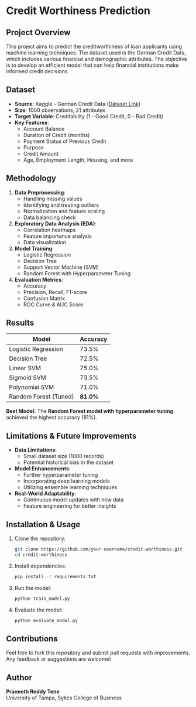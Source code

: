 # Credit Worthiness Prediction

## Project Overview
This project aims to predict the creditworthiness of loan applicants using machine learning techniques. The dataset used is the German Credit Data, which includes various financial and demographic attributes. The objective is to develop an efficient model that can help financial institutions make informed credit decisions.

## Dataset
- **Source**: Kaggle - German Credit Data ([Dataset Link](https://www.kaggle.com/datasets/mpwolke/cusersmarildownloadsgermancsv))
- **Size**: 1000 observations, 21 attributes
- **Target Variable**: Creditability (1 - Good Credit, 0 - Bad Credit)
- **Key Features**:
  - Account Balance
  - Duration of Credit (months)
  - Payment Status of Previous Credit
  - Purpose
  - Credit Amount
  - Age, Employment Length, Housing, and more

## Methodology
1. **Data Preprocessing**:
   - Handling missing values
   - Identifying and treating outliers
   - Normalization and feature scaling
   - Data balancing check
2. **Exploratory Data Analysis (EDA)**:
   - Correlation heatmaps
   - Feature importance analysis
   - Data visualization
3. **Model Training**:
   - Logistic Regression
   - Decision Tree
   - Support Vector Machine (SVM)
   - Random Forest with Hyperparameter Tuning
4. **Evaluation Metrics**:
   - Accuracy
   - Precision, Recall, F1-score
   - Confusion Matrix
   - ROC Curve & AUC Score

## Results
| Model                | Accuracy  |
|----------------------|----------|
| Logistic Regression | 73.5%     |
| Decision Tree       | 72.5%     |
| Linear SVM         | 75.0%     |
| Sigmoid SVM        | 73.5%     |
| Polynomial SVM     | 71.0%     |
| Random Forest (Tuned) | **81.0%** |

**Best Model:** The **Random Forest model with hyperparameter tuning** achieved the highest accuracy (81%).

## Limitations & Future Improvements
- **Data Limitations**:
  - Small dataset size (1000 records)
  - Potential historical bias in the dataset
- **Model Enhancements**:
  - Further hyperparameter tuning
  - Incorporating deep learning models
  - Utilizing ensemble learning techniques
- **Real-World Adaptability**:
  - Continuous model updates with new data
  - Feature engineering for better insights
  
## Installation & Usage
1. Clone the repository:
   ```sh
   git clone https://github.com/your-username/credit-worthiness.git
   cd credit-worthiness
   ```
2. Install dependencies:
   ```sh
   pip install -r requirements.txt
   ```
3. Run the model:
   ```sh
   python train_model.py
   ```
4. Evaluate the model:
   ```sh
   python evaluate_model.py
   ```

## Contributions
Feel free to fork this repository and submit pull requests with improvements. Any feedback or suggestions are welcome!

## Author
**Praneeth Reddy Tene**  
University of Tampa, Sykes College of Business
